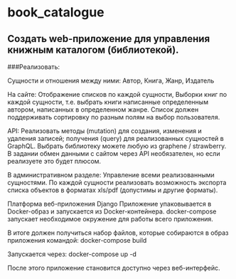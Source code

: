 # book_catalogue

## Создать web-приложение для управления книжным каталогом (библиотекой).
###Реализовать:

Сущности и отношения между ними: Автор, Книга, Жанр, Издатель

На сайте:
Отображение списков по каждой сущности,
Выборки книг по каждой сущности, т.е. выбрать книги написанные определенным автором, написанных в определенном жанре.
Список должен поддерживать сортировку по разным полям на выбор пользователя.

API:
Реализовать методы (mutation) для создания, изменения и удаления записей;
получения (query) для реализованных сущностей в GraphQL.
Выбрать библиотеку можете любую из graphene / strawberry.
В задании обмен данными с сайтом через API необязателен, но если реализуете это будет плюсом.
 

В административном разделе:
Управление всеми реализованными сущностями.
По каждой сущности реализовать возможность экспорта списка объектов в форматах xls/pdf (допустимы и другие форматы).

Платформа веб-приложения Django
Приложение упаковывается в Docker-образ и запускается из Docker-контейнера.
docker-compose запускает необходимое окружение для работы всего приложения.

В итоге должен получиться набор файлов, которые собираются в образ приложения командой:
docker-compose build

Запускается через:
docker-compose up -d


После этого приложение становится доступно через веб-интерфейс.
